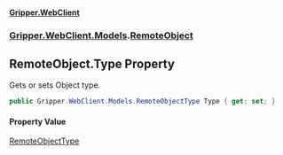 #### [Gripper.WebClient](index 'index')
### [Gripper.WebClient.Models](Gripper_WebClient_Models 'Gripper.WebClient.Models').[RemoteObject](Gripper_WebClient_Models_RemoteObject 'Gripper.WebClient.Models.RemoteObject')
## RemoteObject.Type Property
Gets or sets Object type.  
```csharp
public Gripper.WebClient.Models.RemoteObjectType Type { get; set; }
```
#### Property Value
[RemoteObjectType](Gripper_WebClient_Models_RemoteObjectType 'Gripper.WebClient.Models.RemoteObjectType')
